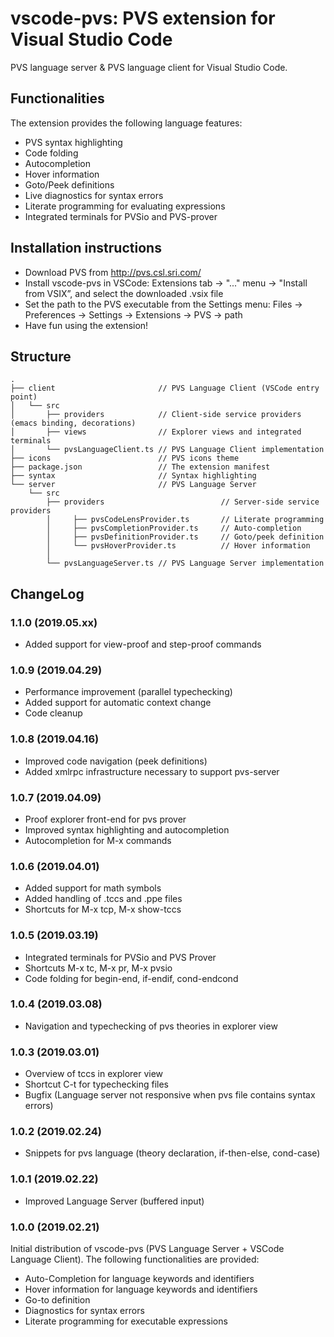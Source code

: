 # vscode-pvs: PVS extension for Visual Studio Code
PVS language server & PVS language client for Visual Studio Code.


## Functionalities
The extension provides the following language features:
- PVS syntax highlighting
- Code folding
- Autocompletion
- Hover information
- Goto/Peek definitions
- Live diagnostics for syntax errors
- Literate programming for evaluating expressions
- Integrated terminals for PVSio and PVS-prover


## Installation instructions
- Download PVS from http://pvs.csl.sri.com/
- Install vscode-pvs in VSCode: Extensions tab -> "..." menu -> "Install from VSIX”, and select the downloaded .vsix file
- Set the path to the PVS executable from the Settings menu: Files -> Preferences -> Settings -> Extensions -> PVS -> path
- Have fun using the extension!


## Structure
```
.
├── client                       // PVS Language Client (VSCode entry point)
│   └── src
│       ├── providers            // Client-side service providers (emacs binding, decorations)
│       ├── views                // Explorer views and integrated terminals 
│       └── pvsLanguageClient.ts // PVS Language Client implementation
├── icons                        // PVS icons theme
├── package.json                 // The extension manifest
├── syntax                       // Syntax highlighting
└── server                       // PVS Language Server
    └── src
        ├── providers                          // Server-side service providers
        │     ├── pvsCodeLensProvider.ts       // Literate programming
        │     ├── pvsCompletionProvider.ts     // Auto-completion
        │     ├── pvsDefinitionProvider.ts     // Goto/peek definition
        │     └── pvsHoverProvider.ts          // Hover information                
        │             
        └── pvsLanguageServer.ts // PVS Language Server implementation
```


## ChangeLog
### 1.1.0 (2019.05.xx)
- Added support for view-proof and step-proof commands

### 1.0.9 (2019.04.29)
- Performance improvement (parallel typechecking)
- Added support for automatic context change
- Code cleanup

### 1.0.8 (2019.04.16)
- Improved code navigation (peek definitions)
- Added xmlrpc infrastructure necessary to support pvs-server

### 1.0.7 (2019.04.09)
- Proof explorer front-end for pvs prover
- Improved syntax highlighting and autocompletion
- Autocompletion for M-x commands

### 1.0.6 (2019.04.01)
- Added support for math symbols
- Added handling of .tccs and .ppe files
- Shortcuts for M-x tcp, M-x show-tccs

### 1.0.5 (2019.03.19)
- Integrated terminals for PVSio and PVS Prover
- Shortcuts M-x tc, M-x pr, M-x pvsio
- Code folding for begin-end, if-endif, cond-endcond

### 1.0.4 (2019.03.08)
- Navigation and typechecking of pvs theories in explorer view

### 1.0.3 (2019.03.01)
- Overview of tccs in explorer view
- Shortcut C-t for typechecking files
- Bugfix (Language server not responsive when pvs file contains syntax errors)

### 1.0.2 (2019.02.24)
- Snippets for pvs language (theory declaration, if-then-else, cond-case)

### 1.0.1 (2019.02.22)
- Improved Language Server (buffered input)

### 1.0.0 (2019.02.21)
Initial distribution of vscode-pvs (PVS Language Server + VSCode Language Client).
The following functionalities are provided:
- Auto-Completion for language keywords and identifiers
- Hover information for language keywords and identifiers
- Go-to definition
- Diagnostics for syntax errors
- Literate programming for executable expressions

